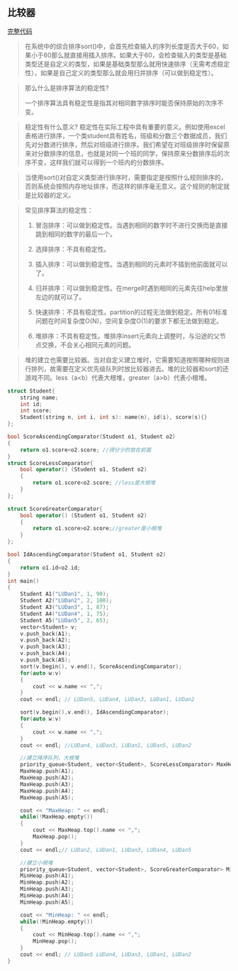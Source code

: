 ## 比较器
[完整代码](https://github.com/ludandandan/Programmer-interview-guide/blob/master/Chapter00_BasicVideo/comparator.cpp)

> 在系统中的综合排序sort()中，会首先检查输入的序列长度是否大于60，如果小于60那么就直接用插入排序。如果大于60，会检查输入的类型是基础类型还是自定义的类型，如果是基础类型那么就用快速排序（无需考虑稳定性），如果是自己定义的类型那么就会用归并排序（可以做到稳定性）。

> 那么什么是排序算法的稳定性?
> 
> 一个排序算法具有稳定性是指其对相同数字排序时能否保持原始的次序不变。
 
> 稳定性有什么意义?
> 稳定性在实际工程中具有重要的意义。例如使用excel表格进行排序，一个类student具有姓名，班级和分数三个数据成员，我们先对分数进行排序，然后对班级进行排序。我们希望在对班级排序时保留原来对分数排序的信息，也就是对同一个班的同学，保持原来分数排序后的次序不变，这样我们就可以得到一个班内的分数排序。

> 当使用sort()对自定义类型进行排序时，需要指定是按照什么规则排序的，否则系统会按照内存地址排序，而这样的排序毫无意义。这个规则的制定就是比较器的定义。

> 常见排序算法的稳定性：
> 
> 1. 冒泡排序：可以做到稳定性。当遇到相同的数字时不进行交换而是直接跳到相同的数字的最后一个。
>
> 2. 选择排序：不具有稳定性。
> 3. 插入排序：可以做到稳定性。当遇到相同的元素时不插到他前面就可以了。
> 4. 归并排序：可以做到稳定性。在merge时遇到相同的元素先往help里放左边的就可以了。
> 5. 快速排序：不具有稳定性。partition的过程无法做到稳定。所有01标准问题在时间复杂度O(N)，空间复杂度O(1)的要求下都无法做到稳定。
> 6. 堆排序：不具有稳定性。堆排序insert元素向上调整时，与沿途的父节点交换，不会关心相同元素的问题。

> 堆的建立也需要比较器。当对自定义建立堆时，它需要知道按照哪种规则进行排列，故需要在定义优先级队列时放比较器进去。堆的比较器和sort的还游戏不同。less（a<b）代表大根堆，greater（a>b）代表小根堆。
> 
```c++
struct Student{
    string name;
    int id;
    int score;
    Student(string n, int i, int s): name(n), id(i), score(s){}
};

bool ScoreAscendingComparator(Student o1, Student o2)
{
    return o1.score<o2.score; //得分少的放在前面
}
struct ScoreLessComparator{
    bool operator() (Student o1, Student o2)
    {
        return o1.score<o2.score; //less是大根堆
    }
};

struct ScoreGreaterComparator{
    bool operator() (Student o1, Student o2)
    {
        return o1.score>o2.score;//greater是小根堆
    }
};

bool IdAscendingComparator(Student o1, Student o2)
{
    return o1.id<o2.id;
}
int main()
{
    Student A1("LUDan1", 1, 90);
    Student A2("LUDan2", 2, 100);
    Student A3("LUDan3", 1, 87);
    Student A4("LUDan4", 1, 75);
    Student A5("LUDan5", 2, 65);
    vector<Student> v;
    v.push_back(A1);
    v.push_back(A2);
    v.push_back(A3);
    v.push_back(A4);
    v.push_back(A5);
    sort(v.begin(), v.end(), ScoreAscendingComparator);
    for(auto w:v)
    {
        cout << w.name << ",";
    }
    cout << endl; // LUDan5, LUDan4, LUDan3, LUDan1, LUDan2

    sort(v.begin(),v.end(), IdAscendingComparator);
    for(auto w:v)
    {
        cout << w.name << ",";
    }
    cout << endl; //LUDan4, LUDan3, LUDan1, LUDan5, LUDan2

    //建立降序队列，大根堆
    priority_queue<Student, vector<Student>, ScoreLessComparator> MaxHeap;
    MaxHeap.push(A1);
    MaxHeap.push(A2);
    MaxHeap.push(A3);
    MaxHeap.push(A4);
    MaxHeap.push(A5);

    cout << "MaxHeap: " << endl;
    while(!MaxHeap.empty())
    {
        cout << MaxHeap.top().name << ",";
        MaxHeap.pop();
    }
    cout << endl;// LUDan2, LUDan1, LUDan3, LUDan4, LUDan5

    //建立小根堆
    priority_queue<Student, vector<Student>, ScoreGreaterComparator> MinHeap;
    MinHeap.push(A1);
    MinHeap.push(A2);
    MinHeap.push(A3);
    MinHeap.push(A4);
    MinHeap.push(A5);

    cout << "MinHeap: " << endl;
    while(!MinHeap.empty())
    {
        cout << MinHeap.top().name << ",";
        MinHeap.pop();
    }
    cout << endl; // LUDan5 LUDan4, LUDan3, LUDan1, LUDan2
}


```